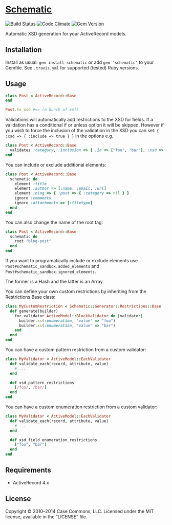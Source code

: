 # [Schematic](http://github.com/casecommons/schematic/)

[![Build Status](https://secure.travis-ci.org/Casecommons/schematic.svg?branch=master)](https://travis-ci.org/Casecommons/schematic)
[![Code Climate](https://img.shields.io/codeclimate/github/Casecommons/schematic.svg)](https://codeclimate.com/github/Casecommons/schematic)
[![Gem Version](https://badge.fury.io/rb/schematic.svg)](https://rubygems.org/gems/schematic)

Automatic XSD generation for your ActiveRecord models.

## Installation

Install as usual: `gem install schematic` or add `gem 'schematic'` to your Gemfile. See `.travis.yml` for supported (tested) Ruby versions.

## Usage
  
```ruby
class Post < ActiveRecord::Base
end

Post.to_xsd #=> (a bunch of xml)
```

Validations will automatically add restrictions to the XSD for fields. If a validation has a conditional if or unless option it will be skipped. However if you wish to force the inclusion of the validation in the XSD you can set: `{ :xsd => { :include => true } }` in the options e.g.

```ruby
class Post < ActiveRecord::Base
  validates :category, :inclusion => { :in => ["foo", "bar"], :xsd => { :include => true } }, :if => lambda { ... }
end
```

You can include or exclude additional elements:

```ruby
class Post < ActiveRecord::Base
  schematic do
    element :title
    element :author => [:name, :email, :url]
    element :blog => { :post => { :category => nil } }
    ignore :comments
    ignore :attachments => [:filetype]
  end
end
```

You can also change the name of the root tag:

```ruby
class Post < ActiveRecord::Base
  schematic do
    root "blog-post"
  end
end
```

If you want to programatically include or exclude elements use `Post#schematic_sandbox.added_elements` and `Post#schematic_sandbox.ignored_elements`.

The former is a Hash and the latter is an Array.

You can define your own custom restrictions by inheriting from the Restrictions Base class:

```ruby
class MyCustomRestriction < Schematic::Generator::Restrictions::Base
  def generate(builder)
    for_validator ActiveModel::BlockValidator do |validator|
      builder.xs(:enumeration, "value" => "foo")
      builder.xs(:enumeration, "value" => "bar")
    end
  end
end
```

You can have a custom pattern restriction from a custom validator:

```ruby
class MyValidator < ActiveModel::EachValidator
  def validate_each(record, attribute, value)
    # ...
  end

  def xsd_pattern_restrictions
    [/foo/, /bar/]
  end
end
```

You can have a custom enumeration restriction from a custom validator:

```ruby
class MyValidator < ActiveModel::EachValidator
  def validate_each(record, attribute, value)
    # ...
  end

  def xsd_field_enumeration_restrictions
    ["foo", "bar"]
  end
end
```

## Requirements

- ActiveRecord 4.x

## License

Copyright © 2010–2014 Case Commons, LLC.
Licensed under the MIT license, available in the “LICENSE” file.
